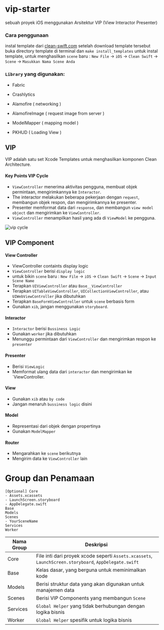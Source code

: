 # vip-starter
sebuah proyek iOS menggunakan Arsitektur VIP (View Interactor Presenter)

### Cara penggunaan
instal template dari [clean-swift.com](https://clean-swift.com/) setelah download template tersebut buka directory template di terminal dan `make install_templates` untuk instal template, untuk menghasilkan  `scene` baru : `New File` -> `iOS` -> `Clean Swift` -> `Scene` -> `Masukkan Nama Scene Anda`

### `Library` yang digunakan:
* Fabric
* Crashlytics

* Alamofire ( networking )
* AlamofireImage ( request image from server )
* ModelMapper ( mapping model )
* PKHUD ( Loading View )

## VIP
VIP adalah satu set Xcode Templates untuk menghasilkan komponen Clean Architecture.

#### Key Points VIP Cycle

* `ViewController` menerima aktivitas pengguna, membuat objek permintaan, mengirimkannya ke `Interactor`.
* The interactor melakukan beberapa pekerjaan dengan `request`, membangun objek respon, dan mengirimkannya ke presenter.
* Presenter memformat data dari `response`, dan membangun `view model object` dan mengirimkan ke `ViewController`.
* `ViewController` menampilkan hasil yang ada di `ViewModel` ke pengguna.

![vip cycle](https://cdn-images-1.medium.com/max/2000/1*QV4nxWPd_sbGhoWO-X7PfQ.png)

## VIP Component

#### View Controller
* ViewController containts display logic
* `ViewController` berisi `display logic`
* untuk bikin `scene` baru : `New File` -> `iOS` -> `Clean Swift` -> `Scene` -> `Input Scene Name`
* Terapkan `UIViewController` atau `Base__ViewController`
* Terapkan `UITableViewController`, `UICollectionViewController`, atau `UIWebViewController` jika dibutuhkan
* Terapkan `BaseFormViewController` untuk `scene` berbasis form
* Gunakan `xib`, jangan menggunakan  `storyboard`.

#### Interactor

* `Interactor` berisi `Bussiness Logic`
* Gunakan `worker` jika dibutuhkan
* Menunggu permintaan dari `ViewController` dan mengirimkan respon ke `presenter`

#### Presenter

* Berisi `ViewLogic`
* Memformat ulang data dari `interactor` dan mengirimkan ke `ViewController.

#### View

* Gunakan `xib` atau `by code`
* Jangan menaruh `bussiness logic` disini

#### Model

* Representasi dari objek dengan propertinya
* Gunakan `ModelMapper`

#### Router

* Mengarahkan ke `scene` berikutnya
* Mengirim data ke `ViewController` lain

# Group dan Penamaan

```
[Optional] Core
- Assets.xcassets
- LaunchScreen.storyboard
- AppDelegate.swift
Base
Models
Scenes
- YourSceneName
Services
Worker
```
| Nama Group | Deskripsi |
| ---------- | ----------- |
| Core | File inti dari proyek xcode seperti `Assets.xcassets`, `LaunchScreen.storyboard`, `AppDelegate.swift` |
| Base | Kelas dasar, yang berguna untuk meminimalkan kode |
| Models | Berisi struktur data yang akan digunakan untuk manajemen data |
| Scenes | Berisi VIP Components yang membangun `Scene` |
| Services | `Global Helper` yang tidak berhubungan dengan logika bisnis |
| Worker | `Global Helper` spesifik untuk logika bisnis |
```
